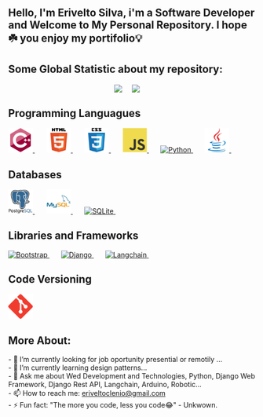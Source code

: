 ## Hello, I'm Erivelto Silva, i'm a Software Developer and Welcome to My Personal Repository. I hope☘️ you enjoy my portifolio💡

<h2> Some Global Statistic about my repository:</h2>
<div style="display:flex; flex-direction:row; justify-content: center; align-Items:center;">
  <a href="https://github.com/anuraghazra/github-readme-stats">
    <img height=200 align="center" src="https://github-readme-stats.vercel.app/api?username=eriveltosilva&show_icons=true&theme=algolia" />
  </a>&nbsp;&nbsp;&nbsp;&nbsp;&nbsp;

  <a href="https://github.com/anuraghazra/convoychat">
    <img height=200 align="center" src="https://github-readme-stats.vercel.app/api/top-langs/?username=eriveltosilva&layout=compact&langs_count=10&theme=algolia" />
  </a>&nbsp;&nbsp;&nbsp;&nbsp;&nbsp;
</div>


<h2> Programming Languagues</h2>
<a href="#" title="C plus plus">
  <img width="50" height="50" src="https://github.com/EriveltoSilva/EriveltoSilva/blob/main/assets/cplusplus-original.svg" alt="C++" >
</a>&nbsp;&nbsp;&nbsp;&nbsp;&nbsp;   

<a href="#" title="HTML5" >
  <img width="50" height="50" src="https://github.com/EriveltoSilva/EriveltoSilva/blob/main/assets/html5-original-wordmark.svg" alt="HTML5" >
</a>&nbsp;&nbsp;&nbsp;&nbsp;&nbsp;  

<a href="#" title="CSS3">
  <img width="50" height="50"  src="https://github.com/EriveltoSilva/EriveltoSilva/blob/main/assets/css3-original-wordmark.svg" alt="CSS3" >
</a>&nbsp;&nbsp;&nbsp;&nbsp;&nbsp; 
 
<a href="#" title="JavaScript">
  <img width="50" height="50" src="https://github.com/EriveltoSilva/EriveltoSilva/blob/main/assets/javascript-original.svg" alt="JavaScript" >
</a>&nbsp;&nbsp;&nbsp;&nbsp;&nbsp;

<a href="#" title="Python">
  <img width="50" height="50" src="https://www.svgrepo.com/show/376344/python.svg" alt="Python" >
</a>&nbsp;&nbsp;&nbsp;&nbsp;&nbsp;

<a href="#" title="Java">
  <img width="50" height="50" src="https://github.com/EriveltoSilva/EriveltoSilva/blob/main/assets/java-original.svg" alt="Java" >
</a>&nbsp;&nbsp;&nbsp;&nbsp;&nbsp;

    

<h2> Databases</h2>
<a href="#" title="PostgresSQL">
  <img width="50" height="50" src="https://github.com/EriveltoSilva/EriveltoSilva/blob/main/assets/postgresql-original-wordmark.svg" alt="PostgresSql" >
</a>&nbsp;&nbsp;&nbsp;&nbsp;&nbsp;

<a href="#" title="MySQL">
  <img width="50" height="50"  src="https://github.com/EriveltoSilva/EriveltoSilva/blob/main/assets/mysql-original-wordmark.svg" alt="MySql" >
</a>&nbsp;&nbsp;&nbsp;&nbsp;&nbsp;

<a href="#" title="SQLite">
  <img width="50" height="50"  src="https://banner2.cleanpng.com/20180823/pbs/kisspng-sqlite-database-android-mysql-sqlite-logo-svg-vector-amp-png-transparent-vec-5b7f52d603afe4.2282938415350709340151.jpg" alt="SQLite" >
</a>&nbsp;&nbsp;&nbsp;&nbsp;&nbsp;



<h2> Libraries and Frameworks</h2>
<a href="#" title="Bootstrap">
  <img width="50" height="50" src="https://icons.getbootstrap.com/assets/img/icons-hero.png" alt="Bootstrap" >
</a>&nbsp;&nbsp;&nbsp;&nbsp;&nbsp;

<a href="#" title="Django">
  <img width="50" height="50" src="https://www.vectorlogo.zone/logos/djangoproject/djangoproject-ar21.png" alt="Django" >
</a>&nbsp;&nbsp;&nbsp;&nbsp;&nbsp;

<a href="#" title="Langchain">
  <img width="50" height="50" src="https://connectors.airbyte.com/files/metadata/airbyte/destination-langchain/latest/icon.svg" alt="Langchain" >
</a>&nbsp;&nbsp;&nbsp;&nbsp;&nbsp;


  
<h2> Code Versioning </h2>
<a href="#" title="GitHub">
  <img width="50" height="50" src="https://github.com/EriveltoSilva/EriveltoSilva/blob/main/assets/68747470733a2f2f7777772e766563746f726c6f676f2e7a6f6e652f6c6f676f732f6769742d73636d2f6769742d73636d2d69636f6e2e737667.svg" alt="GitHub" >
</a>    



<h2> More About:</h2>
- 🔭 I’m currently looking for job oportunity presential or remotily ...<br/>
- 🌱 I’m currently learning design patterns...<br/>
- 💬 Ask me about Wed Development and Technologies, Python, Django Web Framework, Django Rest API, Langchain, Arduino, Robotic...<br/>
- 📫 How to reach me: <a href="mailto:eriveltoclenio@email.com">eriveltoclenio@gmail.com</a><br/>
- ⚡ Fun fact: "The more you code, less you code😂" - Unkwown.<br/>
